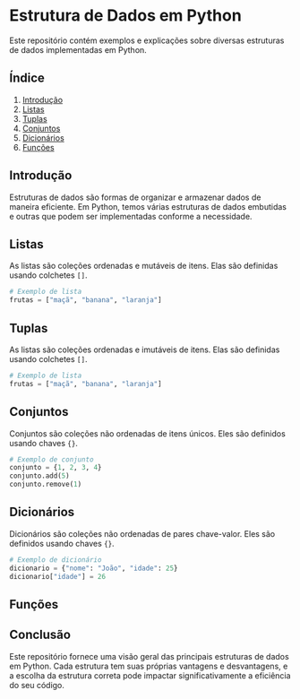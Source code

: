 # Estrutura de Dados em Python

Este repositório contém exemplos e explicações sobre diversas estruturas de dados implementadas em Python.

## Índice

1. [Introdução](#introdução)
2. [Listas](#listas)
3. [Tuplas](#tuplas)
4. [Conjuntos](#conjuntos)
5. [Dicionários](#dicionários)
6. [Funções](#funções)

## Introdução

Estruturas de dados são formas de organizar e armazenar dados de maneira eficiente. Em Python, temos várias estruturas de dados embutidas e outras que podem ser implementadas conforme a necessidade.

## Listas

As listas são coleções ordenadas e mutáveis de itens. Elas são definidas usando colchetes `[]`.

```python
# Exemplo de lista
frutas = ["maçã", "banana", "laranja"]
```
## Tuplas

As listas são coleções ordenadas e imutáveis de itens. Elas são definidas usando colchetes `[]`.

```python
# Exemplo de lista
frutas = ["maçã", "banana", "laranja"]
```


## Conjuntos

Conjuntos são coleções não ordenadas de itens únicos. Eles são definidos usando chaves `{}`.

```python
# Exemplo de conjunto
conjunto = {1, 2, 3, 4}
conjunto.add(5)
conjunto.remove(1)
```

## Dicionários

Dicionários são coleções não ordenadas de pares chave-valor. Eles são definidos usando chaves `{}`.

```python
# Exemplo de dicionário
dicionario = {"nome": "João", "idade": 25}
dicionario["idade"] = 26
```

## Funções


## Conclusão

Este repositório fornece uma visão geral das principais estruturas de dados em Python. Cada estrutura tem suas próprias vantagens e desvantagens, e a escolha da estrutura correta pode impactar significativamente a eficiência do seu código.

